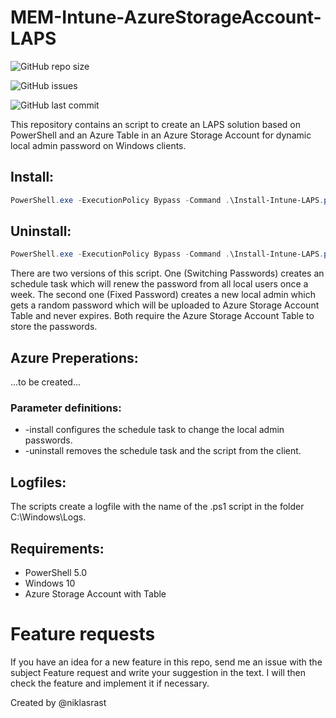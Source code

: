 # MEM-Intune-AzureStorageAccount-LAPS

![GitHub repo size](https://img.shields.io/github/repo-size/niklasrast/MEM-Intune-AzureStorageAccount-LAPS)

![GitHub issues](https://img.shields.io/github/issues-raw/niklasrast/MEM-Intune-AzureStorageAccount-LAPS)

![GitHub last commit](https://img.shields.io/github/last-commit/niklasrast/MEM-Intune-AzureStorageAccount-LAPS)

This repository contains an script to create an LAPS solution based on PowerShell and an Azure Table in an Azure Storage Account for dynamic local admin password on Windows clients.

## Install:
```powershell
PowerShell.exe -ExecutionPolicy Bypass -Command .\Install-Intune-LAPS.ps1 -install
```

## Uninstall:
```powershell
PowerShell.exe -ExecutionPolicy Bypass -Command .\Install-Intune-LAPS.ps1 -uninstall
```

There are two versions of this script. One (Switching Passwords) creates an schedule task which will renew the password from all local users once a week. The second one (Fixed Password) creates a new local admin which gets a random password which will be uploaded to Azure Storage Account Table and never expires. Both require the Azure Storage Account Table to store the passwords.

## Azure Preperations:
...to be created...

### Parameter definitions:
- -install configures the schedule task to change the local admin passwords.
- -uninstall removes the schedule task and the script from the client.
 
## Logfiles:
The scripts create a logfile with the name of the .ps1 script in the folder C:\Windows\Logs.

## Requirements:
- PowerShell 5.0
- Windows 10
- Azure Storage Account with Table

# Feature requests
If you have an idea for a new feature in this repo, send me an issue with the subject Feature request and write your suggestion in the text. I will then check the feature and implement it if necessary.

Created by @niklasrast 